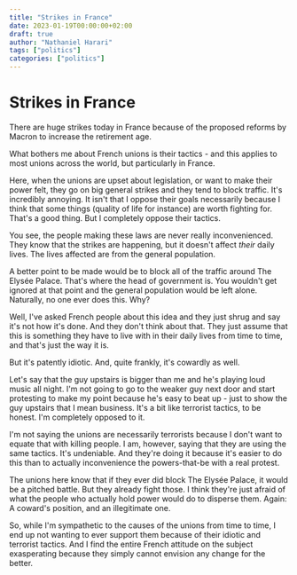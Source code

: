 ```yaml
---
title: "Strikes in France"
date: 2023-01-19T00:00:00+02:00
draft: true
author: "Nathaniel Harari"
tags: ["politics"]
categories: ["politics"]
---
```

# Strikes in France

There are huge strikes today in France because of the proposed reforms by Macron to increase the retirement age.

What bothers me about French unions is their tactics - and this applies to most unions across the world, but particularly in France.

Here, when the unions are upset about legislation, or want to make their power felt, they go on big general strikes and they tend to block traffic. It's incredibly annoying. It isn't that I oppose their goals necessarily because I think that some things (quality of life for instance) are worth fighting for. That's a good thing. But I completely oppose their tactics.

You see, the people making these laws are never really inconvenienced. They know that the strikes are happening, but it doesn't affect *their* daily lives. The lives affected are from the general population.

A better point to be made would be to block all of the traffic around The Elysée Palace. That's where the head of government is. You wouldn't get ignored at that point and the general population would be left alone. Naturally, no one ever does this. Why?

Well, I've asked French people about this idea and they just shrug and say it's not how it's done. And they don't think about that. They just assume that this is something they have to live with in their daily lives from time to time, and that's just the way it is.

But it's patently idiotic. And, quite frankly, it's cowardly as well.

Let's say that the guy upstairs is bigger than me and he's playing loud music all night. I'm not going to go to the weaker guy next door and start protesting to make my point because he's easy to beat up - just to show the guy upstairs that I mean business. It's a bit like terrorist tactics, to be honest. I'm completely opposed to it.

I'm not saying the unions are necessarily terrorists because I don't want to equate that with killing people. I am, however, saying that they are using the same tactics. It's undeniable. And they're doing it because it's easier to do this than to actually inconvenience the powers-that-be with a real protest.

The unions here know that if they ever did block The Elysée Palace, it would be a pitched battle. But they already fight those. I think they're just afraid of what the people who actually hold power would do to disperse them. Again: A coward's position, and an illegitimate one.

So, while I'm sympathetic to the causes of the unions from time to time, I end up not wanting to ever support them because of their idiotic and terrorist tactics. And I find the entire French attitude on the subject exasperating because they simply cannot envision any change for the better.
